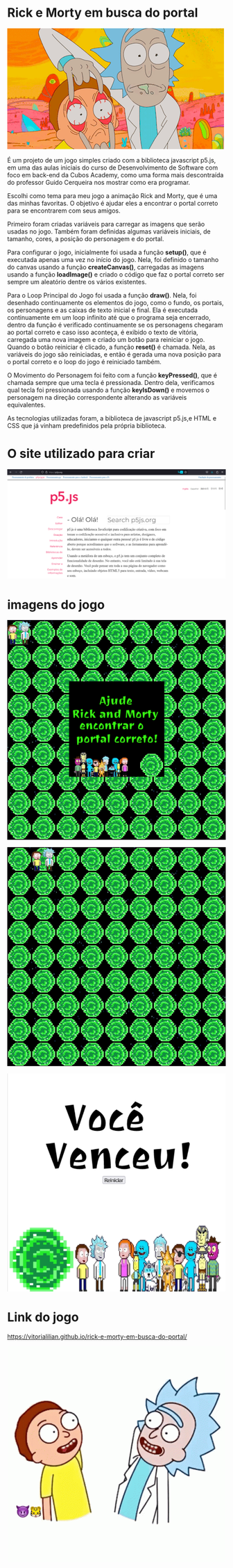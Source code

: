 # Rick e Morty em busca do portal
<div aling="center">

 ![Rick e Morty olhando de um lado para o outro](imagens-readme/118789.gif)

</div>

É um projeto de um jogo simples criado com a biblioteca javascript p5.js, em uma das aulas iniciais do curso de Desenvolvimento de Software com foco em back-end da Cubos Academy, como uma forma mais descontraída do professor Guido Cerqueira nos mostrar como era programar. 

Escolhi como tema para meu jogo a animação Rick and Morty, que é uma das minhas favoritas. O objetivo é ajudar eles a encontrar o portal correto para se encontrarem com seus amigos. 

Primeiro foram criadas variáveis para carregar as imagens que serão usadas no jogo. Também foram definidas algumas variáveis iniciais, de tamanho, cores, a posição do personagem e do portal.

Para configurar o jogo, inicialmente foi usada a função **setup()**, que é executada apenas uma vez no início do jogo. Nela, foi definido o tamanho do canvas usando a função **createCanvas()**, carregadas as imagens usando a função **loadImage()** e criado o código que faz o portal correto ser sempre um aleatório dentre os vários existentes.

Para o Loop Principal do Jogo foi usada a função **draw()**. Nela, foi desenhado continuamente os elementos do jogo, como o fundo, os portais, os personagens e as caixas de texto inicial e final. Ela é executada continuamente em um loop infinito até que o programa seja encerrado, dentro da função é verificado continuamente se os personagens chegaram ao portal correto e caso isso aconteça, é exibido o texto de vitória, carregada uma nova imagem e criado um botão para reiniciar o jogo. Quando o botão reiniciar é clicado, a função **reset()** é chamada. Nela, as variáveis do jogo são reiniciadas, e então é gerada uma nova posição para o portal correto e o loop do jogo é reiniciado também.

O Movimento do Personagem foi feito com a função **keyPressed()**, que é chamada sempre que uma tecla é pressionada. Dentro dela, verificamos qual tecla foi pressionada usando a função **keyIsDown()** e movemos o personagem na direção correspondente alterando as variáveis equivalentes. 

As tecnologias utilizadas foram, a biblioteca de javascript p5.js,e HTML e CSS que já vinham predefinidos pela própria biblioteca. 

# O site utilizado para criar
 <center>
 
 ![Site p5.js](imagens-readme/Captura%20de%20tela%202023-10-02%20185604.png)
 
 </center>


# imagens do jogo
 <center>
 
 ![Print da tela inicial do jogo](imagens-readme/Captura%20de%20tela%202023-10-02%20152502.png)
 
 </center>

 <center>
 
 ![Print da tela durante o jogo](imagens-readme/Captura%20de%20tela%202023-10-02%20205338.png)
 
 </center>

 <center>
 
 ![Print da tela ao final do jogo](imagens-readme/Captura%20de%20tela%202023-10-02%20205419.png)
 
 </center>

 # Link do jogo
 https://vitorialilian.github.io/rick-e-morty-em-busca-do-portal/


<center>

![Rick e Morty batendo as mãos](imagens-readme/rick-and-morty-rick.gif)

</center>
